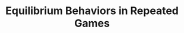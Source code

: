 ---
title: "Equilibrium Behaviors in Repeated Games"
authors: 'Yingkai Li, Harry Pei'
type: '2' #1:conference; 2:journal; 3:both
year: '2021'
journal: 'Journal of Economic Theory'
link: 'https://arxiv.org/abs/2007.14002'
---